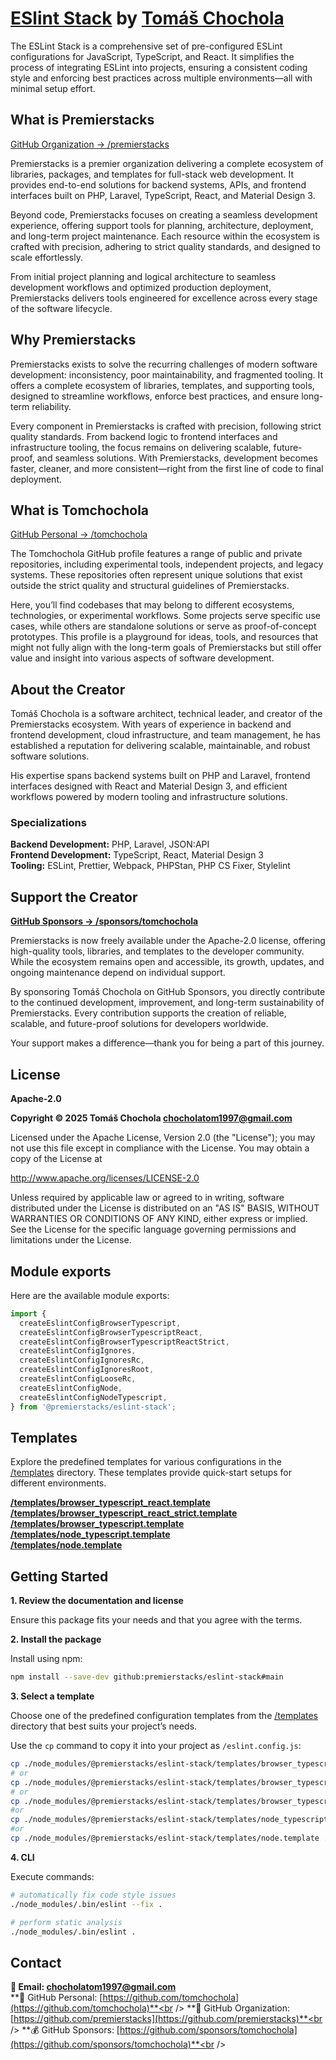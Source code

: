 # [ESlint Stack](https://github.com/premierstacks/eslint-stack) by [Tomáš Chochola](https://github.com/tomchochola)

The ESLint Stack is a comprehensive set of pre-configured ESLint configurations for JavaScript, TypeScript, and React. It simplifies the process of integrating ESLint into projects, ensuring a consistent coding style and enforcing best practices across multiple environments—all with minimal setup effort.

## What is Premierstacks

[GitHub Organization → /premierstacks](https://github.com/premierstacks)

Premierstacks is a premier organization delivering a complete ecosystem of libraries, packages, and templates for full-stack web development. It provides end-to-end solutions for backend systems, APIs, and frontend interfaces built on PHP, Laravel, TypeScript, React, and Material Design 3.

Beyond code, Premierstacks focuses on creating a seamless development experience, offering support tools for planning, architecture, deployment, and long-term project maintenance. Each resource within the ecosystem is crafted with precision, adhering to strict quality standards, and designed to scale effortlessly.

From initial project planning and logical architecture to seamless development workflows and optimized production deployment, Premierstacks delivers tools engineered for excellence across every stage of the software lifecycle.

## Why Premierstacks

Premierstacks exists to solve the recurring challenges of modern software development: inconsistency, poor maintainability, and fragmented tooling. It offers a complete ecosystem of libraries, templates, and supporting tools, designed to streamline workflows, enforce best practices, and ensure long-term reliability.

Every component in Premierstacks is crafted with precision, following strict quality standards. From backend logic to frontend interfaces and infrastructure tooling, the focus remains on delivering scalable, future-proof, and seamless solutions. With Premierstacks, development becomes faster, cleaner, and more consistent—right from the first line of code to final deployment.

## What is Tomchochola

[GitHub Personal → /tomchochola](https://github.com/tomchochola)

The Tomchochola GitHub profile features a range of public and private repositories, including experimental tools, independent projects, and legacy systems. These repositories often represent unique solutions that exist outside the strict quality and structural guidelines of Premierstacks.

Here, you’ll find codebases that may belong to different ecosystems, technologies, or experimental workflows. Some projects serve specific use cases, while others are standalone solutions or serve as proof-of-concept prototypes. This profile is a playground for ideas, tools, and resources that might not fully align with the long-term goals of Premierstacks but still offer value and insight into various aspects of software development.

## About the Creator

Tomáš Chochola is a software architect, technical leader, and creator of the Premierstacks ecosystem. With years of experience in backend and frontend development, cloud infrastructure, and team management, he has established a reputation for delivering scalable, maintainable, and robust software solutions.

His expertise spans backend systems built on PHP and Laravel, frontend interfaces designed with React and Material Design 3, and efficient workflows powered by modern tooling and infrastructure solutions.

### Specializations

**Backend Development:** PHP, Laravel, JSON:API<br />
**Frontend Development:** TypeScript, React, Material Design 3<br />
**Tooling:** ESLint, Prettier, Webpack, PHPStan, PHP CS Fixer, Stylelint<br />

## Support the Creator

**[GitHub Sponsors -> /sponsors/tomchochola](https://github.com/sponsors/tomchochola)**

Premierstacks is now freely available under the Apache-2.0 license, offering high-quality tools, libraries, and templates to the developer community. While the ecosystem remains open and accessible, its growth, updates, and ongoing maintenance depend on individual support.

By sponsoring Tomáš Chochola on GitHub Sponsors, you directly contribute to the continued development, improvement, and long-term sustainability of Premierstacks. Every contribution supports the creation of reliable, scalable, and future-proof solutions for developers worldwide.

Your support makes a difference—thank you for being a part of this journey.

## License

**Apache-2.0**

**Copyright © 2025 Tomáš Chochola <chocholatom1997@gmail.com>**

Licensed under the Apache License, Version 2.0 (the "License");
you may not use this file except in compliance with the License.
You may obtain a copy of the License at

http://www.apache.org/licenses/LICENSE-2.0

Unless required by applicable law or agreed to in writing, software
distributed under the License is distributed on an "AS IS" BASIS,
WITHOUT WARRANTIES OR CONDITIONS OF ANY KIND, either express or implied.
See the License for the specific language governing permissions and
limitations under the License.

## Module exports

Here are the available module exports:

```js
import {
  createEslintConfigBrowserTypescript,
  createEslintConfigBrowserTypescriptReact,
  createEslintConfigBrowserTypescriptReactStrict,
  createEslintConfigIgnores,
  createEslintConfigIgnoresRc,
  createEslintConfigIgnoresRoot,
  createEslintConfigLooseRc,
  createEslintConfigNode,
  createEslintConfigNodeTypescript,
} from '@premierstacks/eslint-stack';
```

## Templates

Explore the predefined templates for various configurations in the [/templates](/templates) directory. These templates provide quick-start setups for different environments.

**[/templates/browser_typescript_react.template](/templates/browser_typescript_react.template)**<br />
**[/templates/browser_typescript_react_strict.template](/templates/browser_typescript_react_strict.template)**<br />
**[/templates/browser_typescript.template](/templates/browser_typescript.template)**<br />
**[/templates/node_typescript.template](/templates/node_typescript.template)**<br />
**[/templates/node.template](/templates/node.template)**<br />

## Getting Started

**1. Review the documentation and license**

Ensure this package fits your needs and that you agree with the terms.

**2. Install the package**

Install using npm:

```bash
npm install --save-dev github:premierstacks/eslint-stack#main
```

**3. Select a template**

Choose one of the predefined configuration templates from the [/templates](/templates) directory that best suits your project’s needs.

Use the `cp` command to copy it into your project as `/eslint.config.js`:

```bash
cp ./node_modules/@premierstacks/eslint-stack/templates/browser_typescript_react.template ./eslint.config.js
# or
cp ./node_modules/@premierstacks/eslint-stack/templates/browser_typescript_react_strict.template ./eslint.config.js
# or
cp ./node_modules/@premierstacks/eslint-stack/templates/browser_typescript.template ./eslint.config.js
#or
cp ./node_modules/@premierstacks/eslint-stack/templates/node_typescript.template ./eslint.config.js
#or
cp ./node_modules/@premierstacks/eslint-stack/templates/node.template ./eslint.config.js
```

**4. CLI**

Execute commands:

```bash
# automatically fix code style issues
./node_modules/.bin/eslint --fix .

# perform static analysis
./node_modules/.bin/eslint .
```

## Contact

**📧 Email: <chocholatom1997@gmail.com>**<br />
**👨 GitHub Personal: [https://github.com/tomchochola](https://github.com/tomchochola)**<br />
**🏢 GitHub Organization: [https://github.com/premierstacks](https://github.com/premierstacks)**<br />
**💰 GitHub Sponsors: [https://github.com/sponsors/tomchochola](https://github.com/sponsors/tomchochola)**<br />
